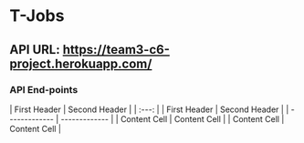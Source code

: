 # T-Jobs
## API URL: https://team3-c6-project.herokuapp.com/  
### API End-points

| First Header  | Second Header |
| :---: |
| First Header  | Second Header |
| ------------- | ------------- |
| Content Cell  | Content Cell  |
| Content Cell  | Content Cell  |


